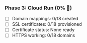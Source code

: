 ### Phase 3: Cloud Run (0% 🔴)

- [ ] Domain mappings: 0/18 created
- [ ] SSL certificates: 0/18 provisioned
- [ ] Certificate status: None ready
- [ ] HTTPS working: 0/18 domains
